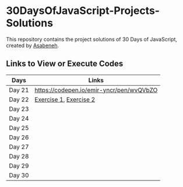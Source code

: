 # 30DaysOfJavaScript-Projects-Solutions
This repository contains the project solutions of 30 Days of JavaScript, created by [Asabeneh](https://github.com/Asabeneh/30-Days-Of-JavaScript).
## Links to View or Execute Codes
|Days| Links |
|--|--|
| Day 21 | https://codepen.io/emir-yncr/pen/wvQVbZO |
| Day 22 | [Exercise 1](https://codepen.io/emir-yncr/full/bGObJKW), [Exercise 2](https://codepen.io/emir-yncr/full/VwqZJdG)|
| Day 23 | |
| Day 24 | |
| Day 25 | |
| Day 26 | |
| Day 27 | |
| Day 28 | |
| Day 29 | |
| Day 30 | |
